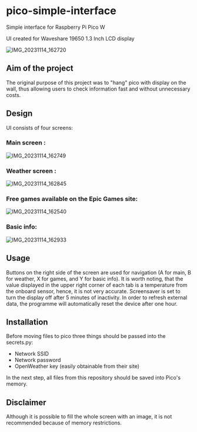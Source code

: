 # pico-simple-interface
Simple interface for Raspberry Pi Pico W

UI created for Waveshare 19650 1.3 Inch LCD display

![IMG_20231114_162720](https://github.com/AntekBrudka/pico-w-simple-interface/assets/45321229/91354493-cbd0-4da3-95bf-0d44b2ede1c3)
                 
## Aim of the project
The original purpose of this project was to "hang" pico with display on the wall, thus allowing users to check information fast and without unnecessary costs.

## Design
UI consists of four screens:

### Main screen : 

![IMG_20231114_162749](https://github.com/AntekBrudka/pico-w-simple-interface/assets/45321229/fe2d5865-f825-402d-93aa-eb5727576063)

### Weather screen :

![IMG_20231114_162845](https://github.com/AntekBrudka/pico-w-simple-interface/assets/45321229/15c2fcf2-9848-4c36-9f41-a6b67b40d374)

### Free games available on the Epic Games site:

![IMG_20231114_162540](https://github.com/AntekBrudka/pico-w-simple-interface/assets/45321229/55e97acd-560c-4685-b079-1d940e428c4d)

### Basic info:

![IMG_20231114_162933](https://github.com/AntekBrudka/pico-w-simple-interface/assets/45321229/536fd825-585c-4d73-a8b1-c5a68fde12eb)

## Usage
Buttons on the right side of the screen are used for navigation (A for main, B for weather, X for games, and Y for basic info). 
It is worth noting, that the value displayed in the upper right corner of each tab is a temperature from the onboard sensor, hence, it is not very accurate. 
Screensaver is set to turn the display off after 5 minutes of inactivity. In order to refresh external data, the programme will automatically reset the device after one hour. 

## Installation
Before moving files to pico three things should be passed into the secrets.py:
 - Network SSID
 - Network password
 - OpenWeather key (easily obtainable from their site)
   
In the next step, all files from this repository should be saved into Pico's memory.

## Disclaimer
Although it is possible to fill the whole screen with an image, it is not recommended because of memory restrictions.
